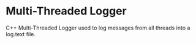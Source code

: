 # Multi-Threaded Logger
C++ Multi-Threaded Logger used to log messages from all threads into a log.text file.